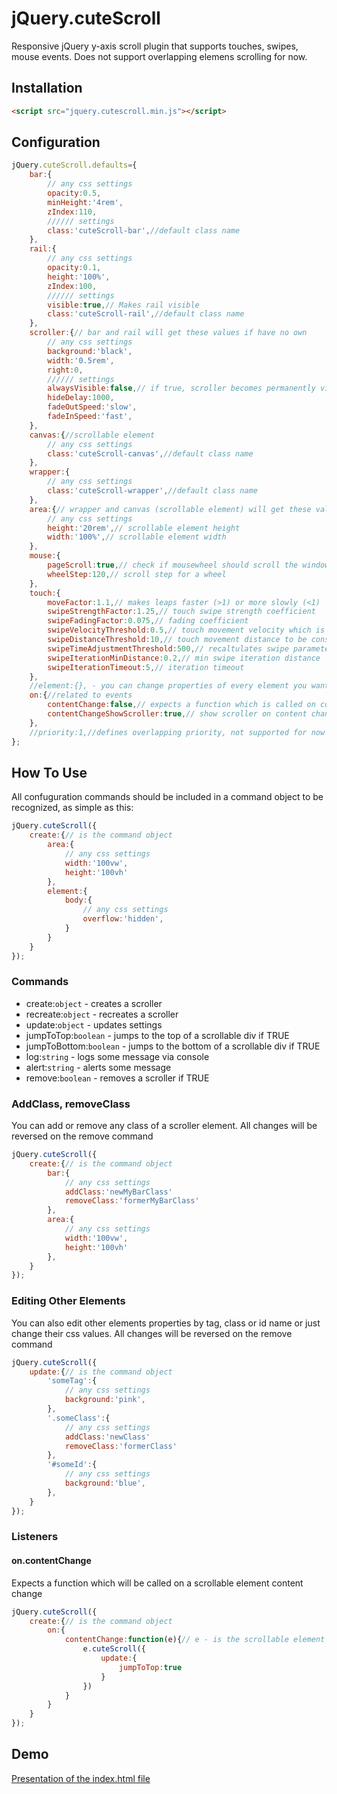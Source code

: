 # jQuery.cuteScroll
Responsive jQuery y-axis scroll plugin that supports touches, swipes, mouse events.
Does not support overlapping elemens scrolling for now.

## Installation
```html
<script src="jquery.cutescroll.min.js"></script>
```

## Configuration
```javascript
jQuery.cuteScroll.defaults={
	bar:{
		// any css settings
		opacity:0.5,
		minHeight:'4rem',
		zIndex:110,
		////// settings
		class:'cuteScroll-bar',//default class name
	},
	rail:{
		// any css settings
		opacity:0.1,
		height:'100%',
		zIndex:100,
		////// settings
		visible:true,// Makes rail visible
		class:'cuteScroll-rail',//default class name
	},
	scroller:{// bar and rail will get these values if have no own
		// any css settings
		background:'black',
		width:'0.5rem',
		right:0,
		////// settings
		alwaysVisible:false,// if true, scroller becomes permanently visible
		hideDelay:1000,
		fadeOutSpeed:'slow',
		fadeInSpeed:'fast',
	},
	canvas:{//scrollable element
		// any css settings
		class:'cuteScroll-canvas',//default class name
	},
	wrapper:{
		// any css settings
		class:'cuteScroll-wrapper',//default class name
	},
	area:{// wrapper and canvas (scrollable element) will get these values if have no own
		// any css settings
		height:'20rem',// scrollable element height
		width:'100%',// scrollable element width
	},
	mouse:{
		pageScroll:true,// check if mousewheel should scroll the window if we reach top/bottom
		wheelStep:120,// scroll step for a wheel
	},
	touch:{
		moveFactor:1.1,// makes leaps faster (>1) or more slowly (<1)
		swipeStrengthFactor:1.25,// touch swipe strength coefficient
		swipeFadingFactor:0.075,// fading coefficient
		swipeVelocityThreshold:0.5,// touch movement velocity which is considered a swipe
		swipeDistanceThreshold:10,// touch movement distance to be considered a swipe
		swipeTimeAdjustmentThreshold:500,// recaltulates swipe parameters
		swipeIterationMinDistance:0.2,// min swipe iteration distance
		swipeIterationTimeout:5,// iteration timeout
	},
	//element:{}, - you can change properties of every element you want
	on:{//related to events
		contentChange:false,// expects a function which is called on content change
		contentChangeShowScroller:true,// show scroller on content change if it is reasonable
	},
	//priority:1,//defines overlapping priority, not supported for now
};
```

## How To Use
All confuguration commands should be included in a command object to be recognized, as simple as this:
```javascript
jQuery.cuteScroll({
	create:{// is the command object
		area:{
			// any css settings
			width:'100vw',
			height:'100vh'
		},
		element:{
			body:{
				// any css settings
				overflow:'hidden',
			}
		}
	}
});
```

### Commands
- create:`object` - creates a scroller
- recreate:`object` - recreates a scroller
- update:`object` - updates settings
- jumpToTop:`boolean` - jumps to the top of a scrollable div if TRUE
- jumpToBottom:`boolean` - jumps to the bottom of a scrollable div if TRUE
- log:`string` - logs some message via console
- alert:`string` - alerts some message
- remove:`boolean` - removes a scroller if TRUE

### AddClass, removeClass
You can add or remove any class of a scroller element. All changes will be reversed on the remove command
```javascript
jQuery.cuteScroll({
	create:{// is the command object
		bar:{
			// any css settings
			addClass:'newMyBarClass'
			removeClass:'formerMyBarClass'
		},
		area:{
			// any css settings
			width:'100vw',
			height:'100vh'
		},
	}
});
```

### Editing Other Elements
You can also edit other elements properties by tag, class or id name or just change their css values. All changes will be reversed on the remove command
```javascript
jQuery.cuteScroll({
	update:{// is the command object
		'someTag':{
			// any css settings
			background:'pink',
		},
		'.someClass':{
			// any css settings
			addClass:'newClass'
			removeClass:'formerClass'
		},
		'#someId':{
			// any css settings
			background:'blue',
		},
	}
});
```

### Listeners
#### on.contentChange
Expects a function which will be called on a scrollable element content change
```javascript
jQuery.cuteScroll({
	create:{// is the command object
		on:{
			contentChange:function(e){// e - is the scrollable element jQuery object
				e.cuteScroll({
					update:{
						jumpToTop:true
					}
				})
			}
		}
	}
});
```

## Demo
[Presentation of the index.html file](https://merrypanda.github.io/jQuery.cuteScroll)